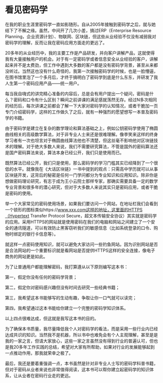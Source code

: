# 看见密码学
 在我的职业生涯里密码学一直如影随形。自从2005年接触到密码学之后，就与她结下了不解之缘。虽然，中间开了几次小差，搞过ERP（Enterprise Resource Planning，企业资源计划）、物联网、区块链，但这些从业经验不仅没有减弱我对密码学的理解，反而让我在密码应用方面走的更远了。

20多年的从业经历中，我的主要工作是产品研发，并向客户讲解产品，这就使得我有大量接触用户的机会。对于有一定密码学或者信息安全从业经验的客户，讲解起来并不是太费劲，但工作中遇到大多数的客户都是没有密码学背景，甚至从来都没听过。当然这也没有什么奇怪的，我第一次接触密码学的时候，也是一脸懵逼，在图书馆里泡了一个多月后，才终于搞明白了密码学到底是什么东东，并研发了我人生第一个密码应用产品——统一用户。

每当我自嗨式的讲完精心准备的内容后，总是会有用户提出一个疑问，密码是什么？密码和口令有什么区别？瞬间之前讲课的满足感就荡然无存。经过N多次相同的经历后，每次讲课之前都会了解一下大家对密码学的认知情况，或者干脆加一页专门介绍密码学，这样的工作做久了之后，就有一种强烈的愿望想写一本普及密码学的书籍。

由于密码学是建立在复杂的数学理论和算法基础之上，例如公钥密码学使用了椭圆曲线相关的高级数学算法，对于非专业人士来还是很难理解。像李笑来这样的终身学习者有一次也坦言对于椭圆曲线算法他也不清楚，但这丝毫不影响他对区块链技术的理解。对于绝大多数人来说，我们不需要研究算法，不管是国外的密码算法还是国产密码算法来说，算法本身已经公开，我们只是使用而已。

既然算法已经公开，我们只是使用，那么密码学的学习门槛其实已经降到了一个很低的水平。就像我在《大话区块链》一书中提到的观点：只需高中学历就可以从事区块链开发，这背后的秘密是任何一门学问都分为专业知识和应用知识。除非你是想做密码理论研究，有志于成为王小云院士那样专家，那确实需要具备一定的数学专业背景和很多年的潜心研究，但对于大多数人来说其实只是密码应用，或者干脆是密码的使用。

举一个大家常见的密码使用场景，如果我们要访问一个网站，在地址栏我们会看到一个锁形的图标类似https://www.xxx.com这样的地址，这里面的HTTPS（Hypertext Transfer Protocol Secure，超文本传输安全协议）其实就是密码学的应用。采用HTTPS的网站就是使用密码在我们的电脑和网站之间建立了一个安全的通讯隧道，可以有效防止黑客窃听我们的敏感信息（比如系统登录的口令、购物时绑定的银行卡信息等）。

就这样一点密码使用知识，就可以避免大家访问一些钓鱼网站。因为识别网站是否是合法网站的一个重要标识就是看网站是否提供HTTPS这样的安全连接，像电子商务的网站更是如此。

为了让普通用户都能理解密码，我打算遵从以下原则编写这本书：

第一，假定你没有任何的密码学背景；

第二，假定你对密码感兴趣但没有时间去研究一些经典书籍；

第三，我希望这本书能够写的生动有趣，争取让你一口气就可以读完；

第四，我希望通过这本书能给你建立一个完整的密码学知识体系。

以上四点很难达成，但这就是我写这本书的目的。

为了确保本书质量，我尽量降低我个人对密码学的看法，而是采用一些行业内已经达成共识的知识。当然我不是机器，所以书中也难免会有个人主观理解，甚至是是我的一家之言，但请大家放心，这些一家之言虽然没有得到行业的普遍认可，但也是我20多年工作实践的总结，希望对大家有所帮助，如果对行业的发展能够起到一点推动作用，那我就荣幸之极了。

最后，我还是要着重强调一点，本书虽然是针对非专业人士写的密码学科普书籍，但对于密码从业者来说也非常值得阅读，这本书可以帮你建立起密码学的知识体系，让从业者在密码行业走的更远。

